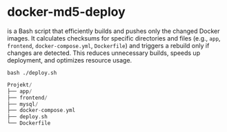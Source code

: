 # docker-md5-deploy
is a Bash script that efficiently builds and pushes only the changed Docker images. It calculates checksums for specific directories and files (e.g., ``app``, ``frontend``, ``docker-compose.yml``, ``Dockerfile``) and triggers a rebuild only if changes are detected. This reduces unnecessary builds, speeds up deployment, and optimizes resource usage.
```Shell
bash ./deploy.sh
```

```PHP
Projekt/
├── app/
├── frontend/
├── mysql/
├── docker-compose.yml
├── deploy.sh
└── Dockerfile
```
